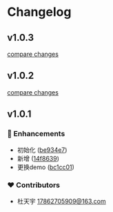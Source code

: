 # Changelog


## v1.0.3

[compare changes](https://github.com/Spectature/vue-test/compare/v1.0.2...v1.0.3)

## v1.0.2

[compare changes](https://github.com/Spectature/vue-test/compare/v1.0.1...v1.0.2)

## v1.0.1


### 🚀 Enhancements

- 初始化 ([be934e7](https://github.com/Spectature/vue-test/commit/be934e7))
- 新增 ([14f8639](https://github.com/Spectature/vue-test/commit/14f8639))
- 更换demo ([bc1cc01](https://github.com/Spectature/vue-test/commit/bc1cc01))

### ❤️ Contributors

- 杜天宇 <17862705909@163.com>

